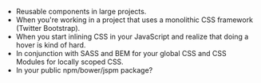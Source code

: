 * Reusable components in large projects.
* When you're working in a project that uses a monolithic CSS framework (Twitter Bootstrap).
* When you start inlining CSS in your JavaScript and realize that doing a hover is kind of hard.
* In conjunction with SASS and BEM for your global CSS and CSS Modules for locally scoped CSS.
* In your public npm/bower/jspm package?